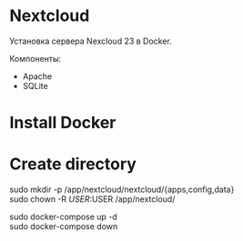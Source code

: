 # Nextcloud
Установка сервера Nexcloud 23 в Docker.

Компоненты:
- Apache
- SQLite

# Install Docker

# Create directory
  sudo mkdir -p /app/nextcloud/nextcloud/{apps,config,data}  
  sudo chown -R $USER:$USER /app/nextcloud/  

  sudo docker-compose up -d  
  sudo docker-compose down  

